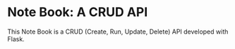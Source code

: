 # Note Book: A CRUD API
This Note Book is a CRUD (Create, Run, Update, Delete) API developed with Flask.
